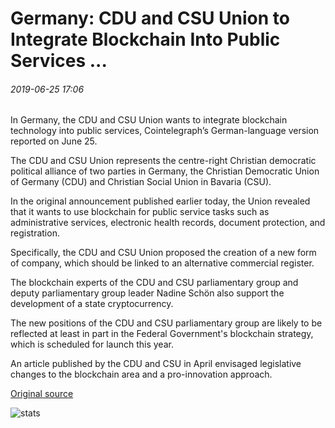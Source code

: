 # Germany: CDU and CSU Union to Integrate Blockchain Into Public Services ...

###### 2019-06-25 17:06

In Germany, the CDU and CSU Union wants to integrate blockchain technology into public services, Cointelegraph’s German-language version reported on June 25.

The CDU and CSU Union represents the centre-right Christian democratic political alliance of two parties in Germany, the Christian Democratic Union of Germany (CDU) and Christian Social Union in Bavaria (CSU).

In the original announcement published earlier today, the Union revealed that it wants to use blockchain for public service tasks such as administrative services, electronic health records, document protection, and registration.

Specifically, the CDU and CSU Union proposed the creation of a new form of company, which should be linked to an alternative commercial register.

The blockchain experts of the CDU and CSU parliamentary group and deputy parliamentary group leader Nadine Schön also support the development of a state cryptocurrency.

The new positions of the CDU and CSU parliamentary group are likely to be reflected at least in part in the Federal Government's blockchain strategy, which is scheduled for launch this year.

An article published by the CDU and CSU in April envisaged legislative changes to the blockchain area and a pro-innovation approach.

[Original source](https://cointelegraph.com/news/germany-cdu-and-csu-union-to-integrate-blockchain-into-public-services)

![stats](https://c.statcounter.com/11760860/0/a89fa40b/1/ "stats")